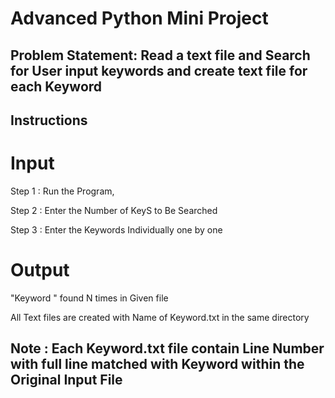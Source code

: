 # Advanced Python Mini Project
## Problem Statement: Read a text file and Search for User input keywords and create text file for each Keyword  

## Instructions
 # Input
Step 1 : Run the Program,

Step 2 : Enter the Number of KeyS to Be Searched 

Step 3 : Enter the Keywords Individually one by one


# Output

"Keyword " found  N times in Given file

All Text files are created with Name of Keyword.txt in the same directory 

## Note : Each Keyword.txt file contain Line Number with full line matched with Keyword within the Original Input File
